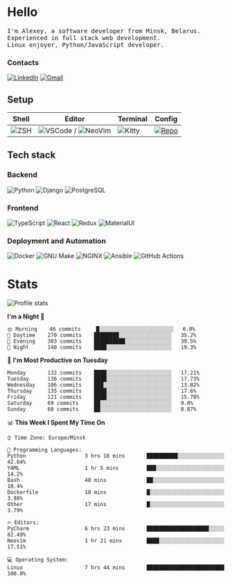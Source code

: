 # Hello

<p>
    <samp>
        I'm Alexey, a software developer from Minsk, Belarus.
        <br>
	Experienced in full stack web development.
	<br>
	Linux enjoyer, Python/JavaScript developer.
    </samp>
</p>

### Contacts

[![LinkedIn](https://img.icons8.com/fluency/48/000000/linkedin.png)](https://www.linkedin.com/in/dhvcc/)
[![Gmail](https://img.icons8.com/fluency/48/000000/gmail-new.png)](mailto:alexey.artishevskiy@gmail.com)

## Setup

| Shell | Editor | Terminal | Config |
|-------|--------|----------|--------|
| ![ZSH](https://img.shields.io/badge/-ZSH-000000?style=flat&logo=GNU-Bash) | ![VSCode](https://img.shields.io/badge/-VSCode-000000?style=flat&logo=Visual-Studio-Code&logoColor=0066b8) / ![NeoVim](https://img.shields.io/badge/-NeoVim-000000?style=flat&logo=Neovim) | ![Kitty](https://img.shields.io/badge/-Kitty-000000?style=flat&logo=Windows-Terminal) | [![Repo](https://img.shields.io/badge/-Repo-000000?style=flat&logo=Github)](https://github.com/dhvcc/configs)


## Tech stack

### Backend

![Python](https://img.shields.io/badge/-Python-black?style=flat&logo=Python&logoColor=FFE17E)
![Django](https://img.shields.io/badge/-Django-black?style=flat&logo=Django&logoColor=20AA76)
![PostgreSQL](https://img.shields.io/badge/-PostgreSQL-black?style=flat&logo=PostgreSQL)

### Frontend

![TypeScript](https://img.shields.io/badge/-TypeScript-black?style=flat&logo=TypeScript)
![React](https://img.shields.io/badge/-React-black?style=flat&logo=React)
![Redux](https://img.shields.io/badge/-Redux-black?style=flat&logo=Redux&logoColor=764ABC)
![MaterialUI](https://img.shields.io/badge/-MaterialUI-black?style=flat&logo=MUI&logoColor=9170c2)

### Deployment and Automation

![Docker](https://img.shields.io/badge/-Docker-black?style=flat&logo=Docker)
![GNU Make](https://img.shields.io/badge/-GNU%20Make-black?style=flat&logo=GNU)
![NGINX](https://img.shields.io/badge/-NGINX-black?style=flat&logo=NGINX&logoColor=009639)
![Ansible](https://img.shields.io/badge/-Ansible-black?style=flat&logo=Ansible)
![GitHub Actions](https://img.shields.io/badge/-GitHub%20Actions-black?style=flat&logo=GitHub-Actions)

# Stats

![Profile stats](https://github-readme-stats.dhvcc.vercel.app/api?username=dhvcc&hide_title=true&show_icons=true&count_private=true&theme=react&hide_border=true)

<!--START_SECTION:waka-->
**I'm a Night 🦉** 

```text
🌞 Morning    46 commits     █░░░░░░░░░░░░░░░░░░░░░░░░   6.0% 
🌆 Daytime    270 commits    ████████░░░░░░░░░░░░░░░░░   35.2% 
🌃 Evening    303 commits    ██████████░░░░░░░░░░░░░░░   39.5% 
🌙 Night      148 commits    ████░░░░░░░░░░░░░░░░░░░░░   19.3%

```
📅 **I'm Most Productive on Tuesday** 

```text
Monday       132 commits    ████░░░░░░░░░░░░░░░░░░░░░   17.21% 
Tuesday      136 commits    ████░░░░░░░░░░░░░░░░░░░░░   17.73% 
Wednesday    106 commits    ███░░░░░░░░░░░░░░░░░░░░░░   13.82% 
Thursday     135 commits    ████░░░░░░░░░░░░░░░░░░░░░   17.6% 
Friday       121 commits    ████░░░░░░░░░░░░░░░░░░░░░   15.78% 
Saturday     69 commits     ██░░░░░░░░░░░░░░░░░░░░░░░   9.0% 
Sunday       68 commits     ██░░░░░░░░░░░░░░░░░░░░░░░   8.87%

```


📊 **This Week I Spent My Time On** 

```text
⌚︎ Time Zone: Europe/Minsk

💬 Programming Languages: 
Python                   3 hrs 18 mins       ██████████░░░░░░░░░░░░░░░   42.64% 
YAML                     1 hr 5 mins         ███░░░░░░░░░░░░░░░░░░░░░░   14.2% 
Bash                     48 mins             ██░░░░░░░░░░░░░░░░░░░░░░░   10.4% 
Dockerfile               18 mins             █░░░░░░░░░░░░░░░░░░░░░░░░   3.98% 
Other                    17 mins             █░░░░░░░░░░░░░░░░░░░░░░░░   3.79%

🔥 Editors: 
PyCharm                  6 hrs 23 mins       ████████████████████░░░░░   82.49% 
Neovim                   1 hr 21 mins        ████░░░░░░░░░░░░░░░░░░░░░   17.51%

💻 Operating System: 
Linux                    7 hrs 44 mins       █████████████████████████   100.0%

```


<!--END_SECTION:waka-->

